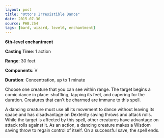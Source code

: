 ```yaml
---
layout: post
title: "Otto's Irresistible Dance"
date: 2015-07-30
source: PHB.264
tags: [bard, wizard, level6, enchantment]
---
```


**6th-level enchantment**

**Casting Time**: 1 action

**Range**: 30 feet

**Components**: V

**Duration**: Concentration, up to 1 minute

Choose one creature that you can see within range. The target begins a comic dance in place: shuffling, tapping its feet, and capering for the duration. Creatures that can't be charmed are immune to this spell.

A dancing creature must use all its movement to dance without leaving its space and has disadvantage on Dexterity saving throws and attack rolls. While the target is affected by this spell, other creatures have advantage on attack rolls against it. As an action, a dancing creature makes a Wisdom saving throw to regain control of itself. On a successful save, the spell ends.
